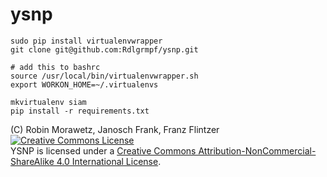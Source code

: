 ysnp
====
    sudo pip install virtualenvwrapper
    git clone git@github.com:Rdlgrmpf/ysnp.git

    # add this to bashrc
    source /usr/local/bin/virtualenvwrapper.sh
    export WORKON_HOME=~/.virtualenvs

    mkvirtualenv siam
    pip install -r requirements.txt

(C) Robin Morawetz, Janosch Frank, Franz Flintzer
<a rel="license" href="http://creativecommons.org/licenses/by-nc-sa/4.0/"><img alt="Creative Commons License" style="border-width:0" src="http://i.creativecommons.org/l/by-nc-sa/4.0/88x31.png" /></a><br /><span xmlns:dct="http://purl.org/dc/terms/" property="dct:title">YSNP</span> is licensed under a <a rel="license" href="http://creativecommons.org/licenses/by-nc-sa/4.0/">Creative Commons Attribution-NonCommercial-ShareAlike 4.0 International License</a>.

